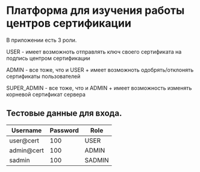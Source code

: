 # Платформа для изучения работы центров сертификации

В приложении есть 3 роли.
  
  USER - имеет возможноть отправлять ключ своего сертификата на подпись центром сертификации
  
  ADMIN - все тоже, что и USER + имеет возможноть одобрять/отклонять сертификаты пользователей
  
  SUPER_ADMIN - все тоже, что и ADMIN + имеет возможность изменять корневой сертификат сервера


## Тестовые данные для входа.


Username | Password | Role
--- | --- | ---
user@cert | 100 | USER
admin@cert | 100 | ADMIN
sadmin | 100 | SADMIN

